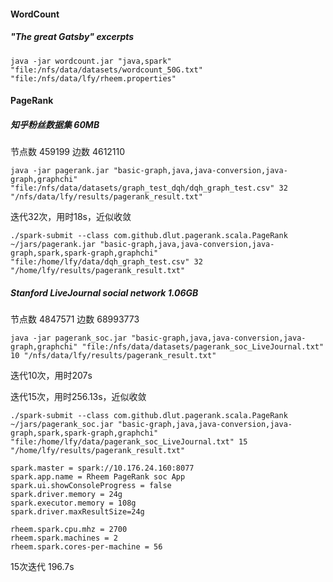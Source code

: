 #### WordCount

##### "The great Gatsby" excerpts

```shell
java -jar wordcount.jar "java,spark" "file:/nfs/data/datasets/wordcount_50G.txt" "file:/nfs/data/lfy/rheem.properties"
```



#### PageRank

##### 知乎粉丝数据集 60MB

节点数 459199   边数 4612110

```shell
java -jar pagerank.jar "basic-graph,java,java-conversion,java-graph,graphchi" "file:/nfs/data/datasets/graph_test_dqh/dqh_graph_test.csv" 32 "/nfs/data/lfy/results/pagerank_result.txt"
```

迭代32次，用时18s，近似收敛

```shell
./spark-submit --class com.github.dlut.pagerank.scala.PageRank  ~/jars/pagerank.jar "basic-graph,java,java-conversion,java-graph,spark,spark-graph,graphchi" "file:/home/lfy/data/dqh_graph_test.csv" 32 "/home/lfy/results/pagerank_result.txt"
```





##### Stanford LiveJournal social network 1.06GB

节点数 4847571   边数 68993773

```shell
java -jar pagerank_soc.jar "basic-graph,java,java-conversion,java-graph,graphchi" "file:/nfs/data/datasets/pagerank_soc_LiveJournal.txt" 10 "/nfs/data/lfy/results/pagerank_result.txt"
```

迭代10次，用时207s

迭代15次，用时256.13s，近似收敛



```shell
./spark-submit --class com.github.dlut.pagerank.scala.PageRank  ~/jars/pagerank_soc.jar "basic-graph,java,java-conversion,java-graph,spark,spark-graph,graphchi" "file:/home/lfy/data/pagerank_soc_LiveJournal.txt" 15 "/home/lfy/results/pagerank_result.txt"
```

```shell
spark.master = spark://10.176.24.160:8077
spark.app.name = Rheem PageRank soc App
spark.ui.showConsoleProgress = false
spark.driver.memory = 24g
spark.executor.memory = 108g
spark.driver.maxResultSize=24g

rheem.spark.cpu.mhz = 2700
rheem.spark.machines = 2
rheem.spark.cores-per-machine = 56
```

15次迭代 196.7s
